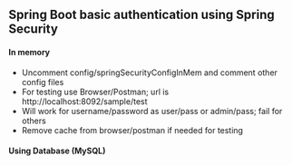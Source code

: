 ## Spring Boot basic authentication using Spring Security
#### In memory 
- Uncomment config/springSecurityConfigInMem and comment other config files
- For testing use Browser/Postman; url is http://localhost:8092/sample/test
- Will work for username/password as user/pass or admin/pass; fail for others
- Remove cache from browser/postman if needed for testing
#### Using Database (MySQL)

  
